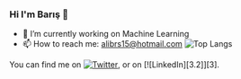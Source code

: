 ### Hi I'm Barış 🤞

- 🔭 I’m currently working on Machine Learning
- 📫 How to reach me: alibrs15@hotmail.com
![Top Langs](https://github-readme-stats.vercel.app/api/top-langs/?username=thealibrs&langs_count=6&show_icons=true&theme=radical)

You can find me on [![Twitter][1.2]][1], or on [![LinkedIn][3.2]][3].

<!-- Icons -->

[1.2]: http://i.imgur.com/wWzX9uB.png (twitter icon without padding)
[2.2]: https://raw.githubusercontent.com/MartinHeinz/MartinHeinz/master/linkedin-3-16.png (LinkedIn icon without padding)

<!-- Links to your social media accounts -->

[1]: https://twitter.com/alibrs
[2]: https://www.linkedin.com/in/alibaris/
